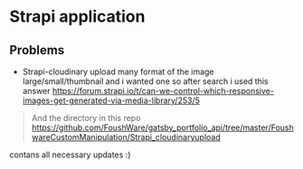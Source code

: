# Strapi application


## Problems 
- Strapi-cloudinary upload many format of the image large/small/thumbnail and i wanted one so after search i used this answer https://forum.strapi.io/t/can-we-control-which-responsive-images-get-generated-via-media-library/253/5

> And the directory in this repo  https://github.com/FoushWare/gatsby_portfolio_api/tree/master/FoushwareCustomManipulation/Strapi_cloudinaryupload

contans all necessary updates :)
